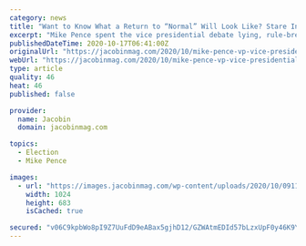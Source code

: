 ```yaml
---
category: news
title: "Want to Know What a Return to “Normal” Will Look Like? Stare Into Mike Pence’s Dead Eyes."
excerpt: "Mike Pence spent the vice presidential debate lying, rule-breaking, and selling the Trump agenda, but he did so unburdened by Donald Trump’s chaotic personal behavior — and the political establishment on both sides of the aisle swooned."
publishedDateTime: 2020-10-17T06:41:00Z
originalUrl: "https://jacobinmag.com/2020/10/mike-pence-vp-vice-presidential-debate-trump?fbclid=IwAR0sXwB45-lYVZqCz7JJsK3hOgQUyOUEyaBWOs6Om80ISLdGY5uSuDrfzpA"
webUrl: "https://jacobinmag.com/2020/10/mike-pence-vp-vice-presidential-debate-trump?fbclid=IwAR0sXwB45-lYVZqCz7JJsK3hOgQUyOUEyaBWOs6Om80ISLdGY5uSuDrfzpA"
type: article
quality: 46
heat: 46
published: false

provider:
  name: Jacobin
  domain: jacobinmag.com

topics:
  - Election
  - Mike Pence

images:
  - url: "https://images.jacobinmag.com/wp-content/uploads/2020/10/09110338/GettyImages-1279064285.jpg"
    width: 1024
    height: 683
    isCached: true

secured: "v06C9kpbWo8pI9Z7UuFdD9eABax5gjhD12/GZWAtmEDId57bLzxUpF0y46K9Yiq7sE7opUbqWTCz6Mcz6hxOvR8RsjeLHXw32pEuwPLl6ibgc3pLIYG35mknLO+MDg0Evaf7H9zwaLiHr0NDcRmb3hoSW7LZrvjwSkNls36nqLfPfUJkIwvVljqsQmF3WCvSpfD7w/9e4VjDkD7GtGLcFXa4/xGz0uA3qVzRRC6EVooV2OEqdbjdbt7DHZOqWUQsLXl2YobN4PEAictwSkLsCNdQXln7jezIcsTDVsSgrWCRIA6s5kzlaSeD9LYwIPP6opP2f6MXbQ22+EW+UmUz08i2dHSJTz7rkDatmuOgUKg=;LGP/rPSsyCaaSY5PyzGJ8A=="
---
```


